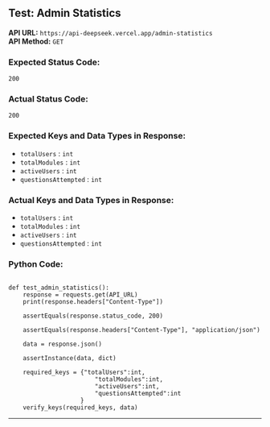 ## Test: Admin Statistics

**API URL:** `https://api-deepseek.vercel.app/admin-statistics`  
**API Method:** `GET`  

### Expected Status Code:

`200`

### Actual Status Code:

`200`

### Expected Keys and Data Types in Response:

- `totalUsers` : `int`
- `totalModules` : `int`
- `activeUsers` : `int`
- `questionsAttempted` : `int`

### Actual Keys and Data Types in Response:

- `totalUsers` : `int`
- `totalModules` : `int`
- `activeUsers` : `int`
- `questionsAttempted` : `int`

### Python Code:
```

def test_admin_statistics():
    response = requests.get(API_URL)
    print(response.headers["Content-Type"])

    assertEquals(response.status_code, 200)
    
    assertEquals(response.headers["Content-Type"], "application/json")

    data = response.json()
    
    assertInstance(data, dict)
    
    required_keys = {"totalUsers":int,
                        "totalModules":int,
                        "activeUsers":int,
                        "questionsAttempted":int
                    }
    verify_keys(required_keys, data)
```
---